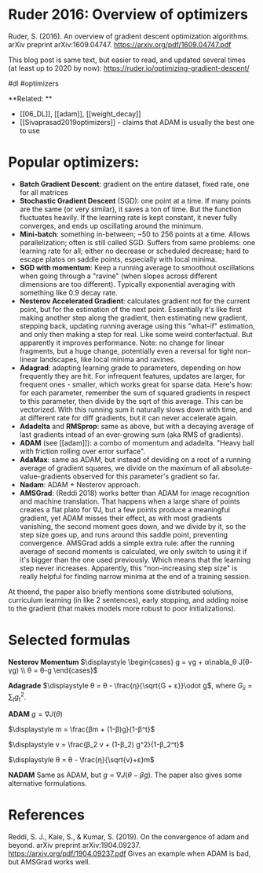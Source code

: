 # Ruder 2016: Overview of optimizers

Ruder, S. (2016). An overview of gradient descent optimization algorithms. arXiv preprint arXiv:1609.04747.
https://arxiv.org/pdf/1609.04747.pdf

This blog post is same text, but easier to read, and updated several times (at least up to 2020 by now):
https://ruder.io/optimizing-gradient-descent/

#dl #optimizers

**Related: **
* [[06_DL]], [[adam]], [[weight_decay]]
* [[Sivaprasad2019optimizers]] - claims that ADAM is usually the best one to use

# Popular optimizers:

* **Batch Gradient Descent**: gradient on the entire dataset, fixed rate, one for all matrices
* **Stochastic Gradient Descent** (SGD): one point at a time. If many points are the same (or very similar), it saves a ton of time. But the function fluctuates heavily. If the learning rate is kept constant, it never fully converges, and ends up oscillating around the minimum.
* **Mini-batch**: something in-between; ~50 to 256 points at a time. Allows parallelization; often is still called SGD. Suffers from same problems: one learning rate for all; either no decrease or scheduled decrease; hard to escape platos on saddle points, especially with local minima.
* **SGD with momentum**: Keep a running average to smoothout oscillations when going through a "ravine" (when slopes across different dimensions are too different). Typically exponential averaging with something like 0.9 decay rate.
* **Nesterov Accelerated Gradient**: calculates gradient not for the current point, but for the estimation of the next point. Essentially it's like first making another step along the gradient, then estimating new gradient, stepping back, updating running average using this "what-if" estimation, and only then making a step for real. Like some weird conterfactual. But apparently it improves performance. Note: no change for linear fragments, but a huge change, potentially even a reversal for tight non-linear landscapes, like local minima and ravines.
* **Adagrad**: adapting learning grade to parameters, depending on how frequently they are 	hit. For infrequent features, updates are larger, for frequent ones - smaller, which works great for sparse data. Here's how: for each parameter, remember the sum of squared gradients in respect to this parameter, then divide by the sqrt of this average. This can be vectorized. With this running sum it naturally slows down with time, and at different rate for diff gradients, but it can never accelerate again.
* **Adadelta** and **RMSprop**: same as above, but with a decaying average of last gradients intead of an ever-growing sum (aka RMS of gradients).
* **ADAM** (see [[adam]]): a combo of momentum and adadelta. "Heavy ball with friction rolling over error surface".
* **AdaMax**: same as ADAM, but instead of deviding on a root of a running average of gradient squares, we divide on the maximum of all absolute-value-gradients observed for this parameter's gradient so far.
* **Nadam**: ADAM + Nesterov approach.
* **AMSGrad**: (Reddi 2018) works better than ADAM for image recognition and machine translation. That happens when a large share of points creates a flat plato for ∇J, but a few points produce a meaningful gradient, yet ADAM misses their effect, as with most gradients vanishing, the second moment goes down, and we divide by it, so the step size goes up, and runs around this saddle point, preventing convergence. AMSGrad adds a simple extra rule: after the running average of second moments is calculated, we only switch to using it if it's bigger than the one used previously. Which means that the learning step never increases. Apparently, this "non-increasing step size" is really helpful for finding narrow minima at the end of a training session.

At theend, the paper also briefly mentions some distributed solutions, curriculum learning (in like 2 sentences), early stopping, and adding noise to the gradient (that makes models more robust to poor initializations).

# Selected formulas

**Nesterov Momentum**
$\displaystyle \begin{cases} g = γg + α\nabla_θ J(θ-γg) \\ θ = θ-g \end{cases}$

**Adagrade**
$\displaystyle θ = θ - \frac{η}{\sqrt{G + ε}}\odot g$, where $G_{ii} = \sum_t{g_t^2}$.

**ADAM**
$\displaystyle g = \nabla J(θ)$

$\displaystyle m = \frac{βm + (1-β)g}{1-β^t}$

$\displaystyle v = \frac{β_2 v + (1-β_2) g^2}{1-β_2^t}$ 

$\displaystyle θ = θ - \frac{η}{\sqrt{v}+ε}m$

**NADAM**
Same as ADAM, but $g = \nabla J(θ-βg)$. The paper also gives some alternative formulations.

# References

Reddi, S. J., Kale, S., & Kumar, S. (2019). On the convergence of adam and beyond. arXiv preprint arXiv:1904.09237.
https://arxiv.org/pdf/1904.09237.pdf
Gives an example when ADAM is bad, but AMSGrad works well.